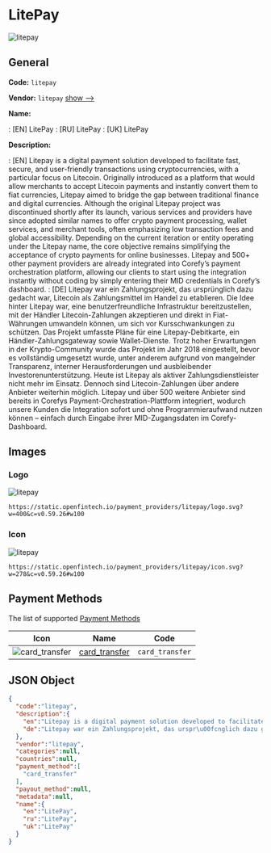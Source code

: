 
# LitePay 
![litepay](https://static.openfintech.io/payment_providers/litepay/logo.svg?w=400&c=v0.59.26#w100)  

## General 
 
**Code:** `litepay` 
 
**Vendor:** `litepay` [show -->](/vendors/litepay/) 
 
**Name:** 
 
:	[EN] LitePay 
:	[RU] LitePay 
:	[UK] LitePay 
 
**Description:** 
 
: [EN] Litepay is a digital payment solution developed to facilitate fast, secure, and user-friendly transactions using cryptocurrencies, with a particular focus on Litecoin. Originally introduced as a platform that would allow merchants to accept Litecoin payments and instantly convert them to fiat currencies, Litepay aimed to bridge the gap between traditional finance and digital currencies. Although the original Litepay project was discontinued shortly after its launch, various services and providers have since adopted similar names to offer crypto payment processing, wallet services, and merchant tools, often emphasizing low transaction fees and global accessibility. Depending on the current iteration or entity operating under the Litepay name, the core objective remains simplifying the acceptance of crypto payments for online businesses. Litepay and 500+ other payment providers are already integrated into Corefy’s payment orchestration platform, allowing our clients to start using the integration instantly without coding by simply entering their MID credentials in Corefy’s dashboard. 
: [DE] Litepay war ein Zahlungsprojekt, das ursprünglich dazu gedacht war, Litecoin als Zahlungsmittel im Handel zu etablieren. Die Idee hinter Litepay war, eine benutzerfreundliche Infrastruktur bereitzustellen, mit der Händler Litecoin-Zahlungen akzeptieren und direkt in Fiat-Währungen umwandeln können, um sich vor Kursschwankungen zu schützen. Das Projekt umfasste Pläne für eine Litepay-Debitkarte, ein Händler-Zahlungsgateway sowie Wallet-Dienste. Trotz hoher Erwartungen in der Krypto-Community wurde das Projekt im Jahr 2018 eingestellt, bevor es vollständig umgesetzt wurde, unter anderem aufgrund von mangelnder Transparenz, interner Herausforderungen und ausbleibender Investorenunterstützung. Heute ist Litepay als aktiver Zahlungsdienstleister nicht mehr im Einsatz. Dennoch sind Litecoin-Zahlungen über andere Anbieter weiterhin möglich. Litepay und über 500 weitere Anbieter sind bereits in Corefys Payment-Orchestration-Plattform integriert, wodurch unsere Kunden die Integration sofort und ohne Programmieraufwand nutzen können – einfach durch Eingabe ihrer MID-Zugangsdaten im Corefy-Dashboard. 
 

## Images 

### Logo 
 
![litepay](https://static.openfintech.io/payment_providers/litepay/logo.svg?w=400&c=v0.59.26#w100)  

```
https://static.openfintech.io/payment_providers/litepay/logo.svg?w=400&c=v0.59.26#w100
```  

### Icon 
 
![litepay](https://static.openfintech.io/payment_providers/litepay/icon.svg?w=278&c=v0.59.26#w100)  

```
https://static.openfintech.io/payment_providers/litepay/icon.svg?w=278&c=v0.59.26#w100
```  

## Payment Methods 
 
The list of supported [Payment Methods](/payment-methods/) 

|Icon|Name|Code| 
|:---:|:---:|:---:| 
|![card_transfer](https://static.openfintech.io/payment_methods/card_transfer/icon.svg?w=278&c=v0.59.26#w100) |[card_transfer](/payment-methods/card_transfer/)|`card_transfer`| 
 

## JSON Object 

```json
{
  "code":"litepay",
  "description":{
    "en":"Litepay is a digital payment solution developed to facilitate fast, secure, and user-friendly transactions using cryptocurrencies, with a particular focus on Litecoin. Originally introduced as a platform that would allow merchants to accept Litecoin payments and instantly convert them to fiat currencies, Litepay aimed to bridge the gap between traditional finance and digital currencies. Although the original Litepay project was discontinued shortly after its launch, various services and providers have since adopted similar names to offer crypto payment processing, wallet services, and merchant tools, often emphasizing low transaction fees and global accessibility. Depending on the current iteration or entity operating under the Litepay name, the core objective remains simplifying the acceptance of crypto payments for online businesses. Litepay and 500+ other payment providers are already integrated into Corefy\u2019s payment orchestration platform, allowing our clients to start using the integration instantly without coding by simply entering their MID credentials in Corefy\u2019s dashboard.",
    "de":"Litepay war ein Zahlungsprojekt, das urspr\u00fcnglich dazu gedacht war, Litecoin als Zahlungsmittel im Handel zu etablieren. Die Idee hinter Litepay war, eine benutzerfreundliche Infrastruktur bereitzustellen, mit der H\u00e4ndler Litecoin-Zahlungen akzeptieren und direkt in Fiat-W\u00e4hrungen umwandeln k\u00f6nnen, um sich vor Kursschwankungen zu sch\u00fctzen. Das Projekt umfasste Pl\u00e4ne f\u00fcr eine Litepay-Debitkarte, ein H\u00e4ndler-Zahlungsgateway sowie Wallet-Dienste. Trotz hoher Erwartungen in der Krypto-Community wurde das Projekt im Jahr 2018 eingestellt, bevor es vollst\u00e4ndig umgesetzt wurde, unter anderem aufgrund von mangelnder Transparenz, interner Herausforderungen und ausbleibender Investorenunterst\u00fctzung. Heute ist Litepay als aktiver Zahlungsdienstleister nicht mehr im Einsatz. Dennoch sind Litecoin-Zahlungen \u00fcber andere Anbieter weiterhin m\u00f6glich. Litepay und \u00fcber 500 weitere Anbieter sind bereits in Corefys Payment-Orchestration-Plattform integriert, wodurch unsere Kunden die Integration sofort und ohne Programmieraufwand nutzen k\u00f6nnen \u2013 einfach durch Eingabe ihrer MID-Zugangsdaten im Corefy-Dashboard."
  },
  "vendor":"litepay",
  "categories":null,
  "countries":null,
  "payment_method":[
    "card_transfer"
  ],
  "payout_method":null,
  "metadata":null,
  "name":{
    "en":"LitePay",
    "ru":"LitePay",
    "uk":"LitePay"
  }
}
```  
